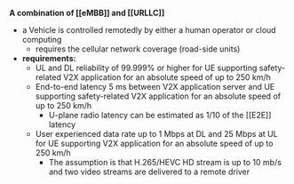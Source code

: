 **A combination of [[eMBB]] and [[URLLC]]**
- a Vehicle is controlled remotedly by either a human operator or cloud computing
	- requires the cellular network coverage (road-side units)
- **requirements:**
	- UL and DL reliability of 99.999% or higher for UE supporting safety-related V2X application for an absolute speed of up to 250 km/h
	- End-to-end latency 5 ms between V2X application server and UE supporting safety-related V2X application for an absolute speed of up to 250 km/h
		- U-plane radio latency can be estimated as 1/10 of the [[E2E]] latency
	- User experienced data rate up to 1 Mbps at DL and 25 Mbps at UL for UE supporting V2X application for an absolute speed of up to 250 km/h
		- The assumption is that H.265/HEVC HD stream is up to 10 mb/s and two video streams are delivered to a remote driver
